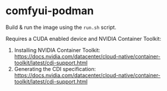 # comfyui-podman

Build & run the image using the `run.sh` script.

Requires a CUDA enabled device and NVIDIA Container Toolkit: 
1. Installing NVIDIA Container Toolkit: https://docs.nvidia.com/datacenter/cloud-native/container-toolkit/latest/cdi-support.html
2. Generating the CDI specification: https://docs.nvidia.com/datacenter/cloud-native/container-toolkit/latest/cdi-support.html
